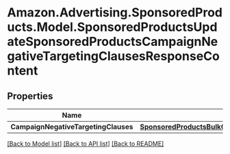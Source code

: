 # Amazon.Advertising.SponsoredProducts.Model.SponsoredProductsUpdateSponsoredProductsCampaignNegativeTargetingClausesResponseContent

## Properties

Name | Type | Description | Notes
------------ | ------------- | ------------- | -------------
**CampaignNegativeTargetingClauses** | [**SponsoredProductsBulkCampaignNegativeTargetingClauseOperationResponse**](SponsoredProductsBulkCampaignNegativeTargetingClauseOperationResponse.md) |  | 

[[Back to Model list]](../README.md#documentation-for-models) [[Back to API list]](../README.md#documentation-for-api-endpoints) [[Back to README]](../README.md)

